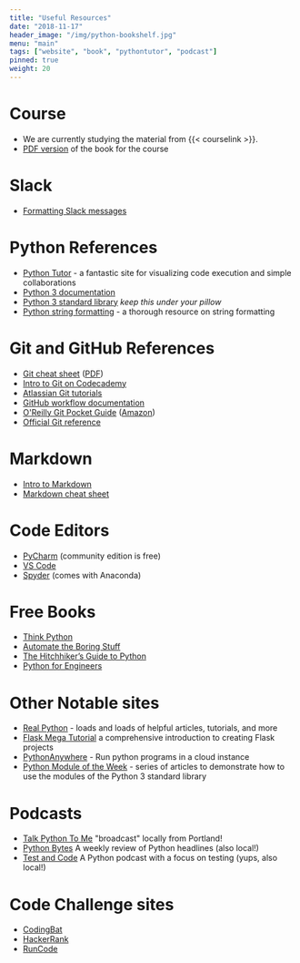 ```yaml
---
title: "Useful Resources"
date: "2018-11-17"
header_image: "/img/python-bookshelf.jpg"
menu: "main"
tags: ["website", "book", "pythontutor", "podcast"]
pinned: true
weight: 20
---
```


# Course
  * We are currently studying the material from {{< courselink >}}.
  * [PDF version](http://www.davidjoyner.net/b/wp-content/uploads/2017/03/Joyner_IntroductiontoComputing_1stEdition.pdf) of the book for the course

# Slack
  * [Formatting Slack messages](https://get.slack.help/hc/en-us/articles/202288908-Format-your-messages)

# Python References
  * [Python Tutor](http://www.pythontutor.com/) - a fantastic site for visualizing code execution and simple collaborations
  * [Python 3 documentation](https://docs.python.org/3/)
  * [Python 3 standard library](https://docs.python.org/3/library/index.html) _keep this under your pillow_
  * [Python string formatting](https://pyformat.info/) - a thorough resource on string formatting

# Git and GitHub References
  * [Git cheat sheet](https://services.github.com/on-demand/downloads/github-git-cheat-sheet/) ([PDF](https://services.github.com/on-demand/downloads/github-git-cheat-sheet.pdf))
  * [Intro to Git on Codecademy](https://www.codecademy.com/learn/learn-git)
  * [Atlassian Git tutorials](https://www.atlassian.com/git/tutorials)
  * [GitHub workflow documentation](https://help.github.com/categories/collaborating-with-issues-and-pull-requests/)
  * [O'Reilly Git Pocket Guide](http://shop.oreilly.com/product/0636920024972.do) ([Amazon](https://www.amazon.com/Git-Pocket-Guide-Working-Introduction/dp/1449325866/))
  * [Official Git reference](https://git-scm.com/docs)

# Markdown
  * [Intro to Markdown](https://guides.github.com/features/mastering-markdown/)
  * [Markdown cheat sheet](https://github.com/adam-p/markdown-here/wiki/Markdown-Cheatsheet)

# Code Editors
  * [PyCharm](https://www.jetbrains.com/pycharm/) (community edition is free)
  * [VS Code](https://code.visualstudio.com/)
  * [Spyder](https://anaconda.org/anaconda/spyder) (comes with Anaconda)

# Free Books
  * [Think Python](http://greenteapress.com/wp/think-python-2e/)
  * [Automate the Boring Stuff](https://automatetheboringstuff.com/)
  * [The Hitchhiker’s Guide to Python](https://docs.python-guide.org/)
  * [Python for Engineers](https://www.pythonforengineers.com/python-for-scientists-and-engineers/)

# Other Notable sites
  * [Real Python](https://realpython.com/) - loads and loads of helpful articles, tutorials, and more
  * [Flask Mega Tutorial](https://blog.miguelgrinberg.com/post/the-flask-mega-tutorial-part-i-hello-world) a comprehensive introduction to creating Flask projects
  * [PythonAnywhere](https://www.pythonanywhere.com/) - Run python programs in a cloud instance
  * [Python Module of the Week](https://pymotw.com/3/) - series of articles to demonstrate how to use the modules of the Python 3 standard library

# Podcasts
  * [Talk Python To Me](https://talkpython.fm/) "broadcast" locally from Portland!
  * [Python Bytes](https://pythonbytes.fm/) A weekly review of Python headlines  (also local!)
  * [Test and Code](https://testandcode.com/) A Python podcast with a focus on testing (yups, also local!)

# Code Challenge sites
  * [CodingBat](https://codingbat.com/python)
  * [HackerRank](https://www.hackerrank.com)
  * [RunCode](https://docs.runcode.ninja/)

